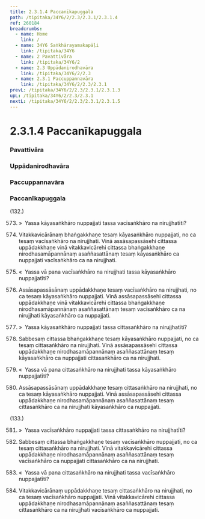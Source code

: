 ```yaml
---
title: 2.3.1.4 Paccanīkapuggala
path: /tipitaka/34Y6/2/2.3/2.3.1/2.3.1.4
ref: 260184
breadcrumbs:
  - name: Home
    link: /
  - name: 34Y6 Saṅkhārayamakapāḷi
    link: /tipitaka/34Y6
  - name: 2 Pavattivāra
    link: /tipitaka/34Y6/2
  - name: 2.3 Uppādanirodhavāra
    link: /tipitaka/34Y6/2/2.3
  - name: 2.3.1 Paccuppannavāra
    link: /tipitaka/34Y6/2/2.3/2.3.1
prevL: /tipitaka/34Y6/2/2.3/2.3.1/2.3.1.3
upL: /tipitaka/34Y6/2/2.3/2.3.1
nextL: /tipitaka/34Y6/2/2.3/2.3.1/2.3.1.5
---
```


# 2.3.1.4 Paccanīkapuggala

### Pavattivāra

### Uppādanirodhavāra

### Paccuppannavāra

### Paccanīkapuggala

(132.)

573. »  Yassa kāyasaṅkhāro nuppajjati tassa vacīsaṅkhāro na nirujjhatīti?

574. Vitakkavicārānaṃ bhaṅgakkhaṇe tesaṃ kāyasaṅkhāro nuppajjati, no ca tesaṃ vacīsaṅkhāro na nirujjhati. Vinā assāsapassāsehi cittassa uppādakkhaṇe vinā vitakkavicārehi cittassa bhaṅgakkhaṇe nirodhasamāpannānaṃ asaññasattānaṃ tesaṃ kāyasaṅkhāro ca nuppajjati vacīsaṅkhāro ca na nirujjhati.

575. «  Yassa vā pana vacīsaṅkhāro na nirujjhati tassa kāyasaṅkhāro nuppajjatīti?

576. Assāsapassāsānaṃ uppādakkhaṇe tesaṃ vacīsaṅkhāro na nirujjhati, no ca tesaṃ kāyasaṅkhāro nuppajjati. Vinā assāsapassāsehi cittassa uppādakkhaṇe vinā vitakkavicārehi cittassa bhaṅgakkhaṇe nirodhasamāpannānaṃ asaññasattānaṃ tesaṃ vacīsaṅkhāro ca na nirujjhati kāyasaṅkhāro ca nuppajjati.

577. »  Yassa kāyasaṅkhāro nuppajjati tassa cittasaṅkhāro na nirujjhatīti?

578. Sabbesaṃ cittassa bhaṅgakkhaṇe tesaṃ kāyasaṅkhāro nuppajjati, no ca tesaṃ cittasaṅkhāro na nirujjhati. Vinā assāsapassāsehi cittassa uppādakkhaṇe nirodhasamāpannānaṃ asaññasattānaṃ tesaṃ kāyasaṅkhāro ca nuppajjati cittasaṅkhāro ca na nirujjhati.

579. «  Yassa vā pana cittasaṅkhāro na nirujjhati tassa kāyasaṅkhāro nuppajjatīti?

580. Assāsapassāsānaṃ uppādakkhaṇe tesaṃ cittasaṅkhāro na nirujjhati, no ca tesaṃ kāyasaṅkhāro nuppajjati. Vinā assāsapassāsehi cittassa uppādakkhaṇe nirodhasamāpannānaṃ asaññasattānaṃ tesaṃ cittasaṅkhāro ca na nirujjhati kāyasaṅkhāro ca nuppajjati.

(133.)

581. »  Yassa vacīsaṅkhāro nuppajjati tassa cittasaṅkhāro na nirujjhatīti?

582. Sabbesaṃ cittassa bhaṅgakkhaṇe tesaṃ vacīsaṅkhāro nuppajjati, no ca tesaṃ cittasaṅkhāro na nirujjhati. Vinā vitakkavicārehi cittassa uppādakkhaṇe nirodhasamāpannānaṃ asaññasattānaṃ tesaṃ vacīsaṅkhāro ca nuppajjati cittasaṅkhāro ca na nirujjhati.

583. «  Yassa vā pana cittasaṅkhāro na nirujjhati tassa vacīsaṅkhāro nuppajjatīti?

584. Vitakkavicārānaṃ uppādakkhaṇe tesaṃ cittasaṅkhāro na nirujjhati, no ca tesaṃ vacīsaṅkhāro nuppajjati. Vinā vitakkavicārehi cittassa uppādakkhaṇe nirodhasamāpannānaṃ asaññasattānaṃ tesaṃ cittasaṅkhāro ca na nirujjhati vacīsaṅkhāro ca nuppajjati.


